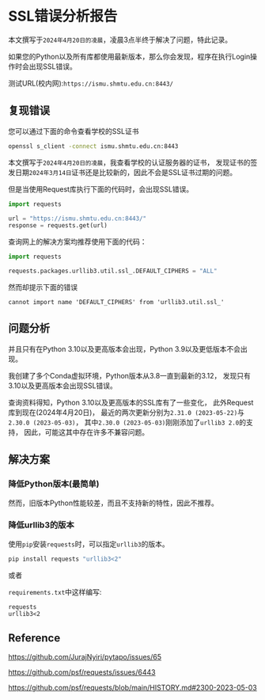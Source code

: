 # SSL错误分析报告

本文撰写于`2024年4月20日的凌晨`，凌晨3点半终于解决了问题，特此记录。

如果您的Python以及所有库都使用最新版本，那么你会发现，程序在执行Login操作时会出现SSL错误。

测试URL(校内网):`https://ismu.shmtu.edu.cn:8443/`

## 复现错误

您可以通过下面的命令查看学校的SSL证书

```bash
openssl s_client -connect ismu.shmtu.edu.cn:8443
```

本文撰写于`2024年4月20日的凌晨`，我查看学校的认证服务器的证书，
发现证书的签发日期`2024年3月14日`证书还是比较新的，因此不会是SSL证书过期的问题。

但是当使用Request库执行下面的代码时，会出现SSL错误。

```python
import requests

url = "https://ismu.shmtu.edu.cn:8443/"
response = requests.get(url)
```

查询网上的解决方案均推荐使用下面的代码：

```python
import requests

requests.packages.urllib3.util.ssl_.DEFAULT_CIPHERS = "ALL"
```

然而却提示下面的错误

```
cannot import name 'DEFAULT_CIPHERS' from 'urllib3.util.ssl_'
```

## 问题分析

并且只有在Python 3.10以及更高版本会出现，Python 3.9以及更低版本不会出现。

我创建了多个Conda虚拟环境，Python版本从3.8一直到最新的3.12，
发现只有3.10以及更高版本会出现SSL错误。

查询资料得知，Python 3.10以及更高版本的SSL库有了一些变化，
此外Request库到现在(2024年4月20日)，
最近的两次更新分别为`2.31.0 (2023-05-22)`与`2.30.0 (2023-05-03)`，
其中`2.30.0 (2023-05-03)`刚刚添加了`urllib3 2.0`的支持，
因此，可能这其中存在许多不兼容问题。

## 解决方案

### 降低Python版本(最简单)

然而，旧版本Python性能较差，而且不支持新的特性，因此不推荐。

### 降低urllib3的版本

使用`pip`安装`requests`时，可以指定`urllib3`的版本。

```bash
pip install requests "urllib3<2"
```

或者

`requirements.txt`中这样编写:

```
requests
urllib3<2
```

## Reference

https://github.com/JurajNyiri/pytapo/issues/65

https://github.com/psf/requests/issues/6443

https://github.com/psf/requests/blob/main/HISTORY.md#2300-2023-05-03
